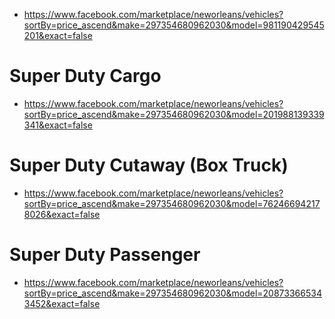 - https://www.facebook.com/marketplace/neworleans/vehicles?sortBy=price_ascend&make=297354680962030&model=981190429545201&exact=false

# Super Duty Cargo
- https://www.facebook.com/marketplace/neworleans/vehicles?sortBy=price_ascend&make=297354680962030&model=201988139339341&exact=false

# Super Duty Cutaway (Box Truck)
- https://www.facebook.com/marketplace/neworleans/vehicles?sortBy=price_ascend&make=297354680962030&model=762466942178026&exact=false

# Super Duty Passenger
- https://www.facebook.com/marketplace/neworleans/vehicles?sortBy=price_ascend&make=297354680962030&model=208733665343452&exact=false
